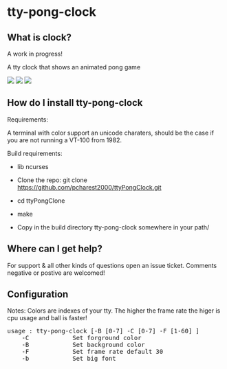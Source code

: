 
# tty-pong-clock

## What is clock?

A work in progress!

A tty clock that shows an animated pong game

![](https://raw.githubusercontent.com/pcharest2000/ttyPongClock/master/screenshots/screen01.png)
![](https://raw.githubusercontent.com/pcharest2000/ttyPongClock/master/screenshots/screen02.png)
![](https://raw.githubusercontent.com/pcharest2000/ttyPongClock/master/screenshots/screen03.png)

## How do I install tty-pong-clock

Requirements:

A terminal with color support an unicode charaters, should be the case if you are not running a VT-100 from 1982. 

Build requirements:

* lib ncurses


* Clone the repo:  git clone https://github.com/pcharest2000/ttyPongClock.git 
* cd ttyPongClone
* make
* Copy in the build directory tty-pong-clock somewhere in your path/

## Where can I get help?

For support & all other kinds of questions open an issue ticket.  Comments negative or postive are welcomed!

## Configuration
Notes: Colors are indexes of your tty. The higher the frame rate the higer is cpu usage and ball is faster!

<pre>
usage : tty-pong-clock [-B [0-7] -C [0-7] -F [1-60] ]            
    -C            Set forground color                            
    -B            Set background color                           
    -F            Set frame rate default 30                      
    -b            Set big font                  
</pre>
